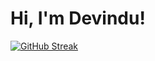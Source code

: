 # Hi, I'm Devindu!

[![GitHub Streak](https://github-readme-streak-stats.herokuapp.com?user=DevinduSamarasinghe&theme=tokyonight&hide_border=true&mode=weekly)](https://git.io/streak-stats)
